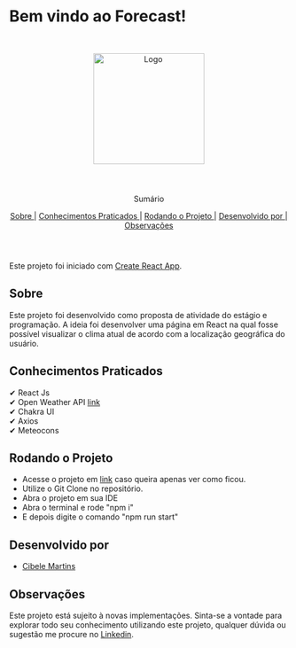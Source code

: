 # Bem vindo ao Forecast!

<br />
<p align="center">
    <img src='./src/assets/demonstração.gif' alt="Logo" width="200">

  <h3 align="center"></h3>
 <br />
  <p align="center">
     Sumário
      <p align="center">
  <a href="#sobre"> Sobre </a> |
  <a href="#conhecimentos-praticados"> Conhecimentos Praticados </a> |
  <a href="#rodando-o-projeto"> Rodando o Projeto </a> |
  <a href="#desenvolvido-por"> Desenvolvido por </a> |
  <a href="#observações"> Observações </a>       
       <br />
    <br />
    <h1 align="center">
 </h1>
  </p>
</p>

Este projeto foi iniciado com [Create React App](https://github.com/facebook/create-react-app).

## Sobre

Este projeto foi desenvolvido como proposta de atividade do estágio e programação. A ideia foi desenvolver uma página em React
na qual fosse possível visualizar o clima atual de acordo com a localização geográfica do usuário.

## Conhecimentos Praticados

✔ React Js <br>
✔ Open Weather API [link](https://openweathermap.org/api) <br>
✔ Chakra UI<br>
✔ Axios <br>
✔ Meteocons <br>

## Rodando o Projeto

- Acesse o projeto em [link](https://vercel.com/cibelemartins/previsao-tempo-bq5j) caso queira apenas ver como ficou.
- Utilize o Git Clone no repositório.
- Abra o projeto em sua IDE
- Abra o terminal e rode "npm i"
- E depois digite o comando "npm run start"

## Desenvolvido por

- [Cibele Martins](https://github.com/CibeleMartins)

## Observações

Este projeto está sujeito à novas implementações. Sinta-se a vontade para explorar todo seu conhecimento utilizando este projeto, qualquer dúvida ou sugestão me procure no <a href='www.linkedin.com/in/cibelemartinssss'>Linkedin</a>.
